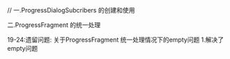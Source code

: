 
//
一.ProgressDialogSubcribers 的创建和使用

二.ProgressFragment 的统一处理


19-24:遗留问题: 关于ProgressFragment 统一处理情况下的empty问题
1.解决了empty问题










